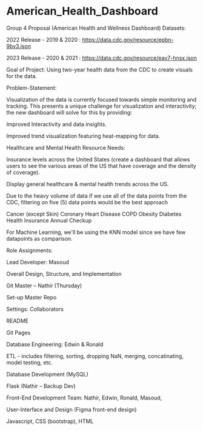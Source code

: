 # American_Health_Dashboard

Group 4 Proposal (American Health and Wellness Dashboard)
Datasets:

 2022 Release - 2019 & 2020 : https://data.cdc.gov/resource/epbn-9bv3.json
 
 2023 Release - 2020 & 2021 : https://data.cdc.gov/resource/eav7-hnsx.json

Goal of Project: Using two-year health data from the CDC to create visuals for the data.

Problem-Statement:

Visualization of the data is currently focused towards simple monitoring and tracking. This presents a unique challenge for visualization and interactivity; the new dashboard will solve for this by providing:

Improved Interactivity and data insights.

Improved trend visualization featuring heat-mapping for data.

Healthcare and Mental Health Resource Needs:

Insurance levels across the United States (create a dashboard that allows users to see the various areas of the US that have coverage and the density of coverage).

Display general healthcare & mental health trends across the US.


Due to the heavy volume of data if we use all of the data points from the CDC, filtering on five (5) data points would be the best approach

Cancer (except Skin)
Coronary Heart Disease
COPD
Obesity
Diabetes
Health Insurance
Annual Checkup

For Machine Learning, we'll be using the KNN model since we have few datapoints as comparison.

Role Assignments:


Lead Developer: Masoud

Overall Design, Structure, and Implementation

Git Master – Nathir (Thursday)

Set-up Master Repo

Settings: Collaborators

README

Git Pages


Database Engineering: Edwin & Ronald

ETL - includes filtering, sorting, dropping NaN, merging, concatinating, model testing, etc.

Database Development (MySQL)


Flask (Nathir – Backup Dev)


Front-End Development Team: Nathir, Edwin, Ronald, Masoud,

User-Interface and Design (Figma front-end design)

Javascript, CSS (bootstrap), HTML
